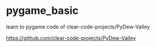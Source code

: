 # pygame_basic
learn to pygame code of clear-code-projects/PyDew-Valley

https://github.com/clear-code-projects/PyDew-Valley

